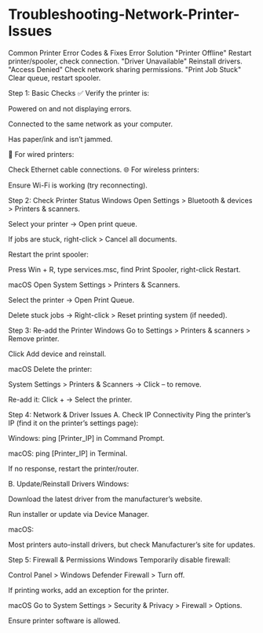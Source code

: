 # Troubleshooting-Network-Printer-Issues

Common Printer Error Codes & Fixes
Error	Solution
"Printer Offline"	Restart printer/spooler, check connection.
"Driver Unavailable"	Reinstall drivers.
"Access Denied"	Check network sharing permissions.
"Print Job Stuck"	Clear queue, restart spooler.

Step 1: Basic Checks
✅ Verify the printer is:

Powered on and not displaying errors.

Connected to the same network as your computer.

Has paper/ink and isn’t jammed.

🔌 For wired printers:

Check Ethernet cable connections.
🌐 For wireless printers:

Ensure Wi-Fi is working (try reconnecting).


Step 2: Check Printer Status
Windows
Open Settings > Bluetooth & devices > Printers & scanners.

Select your printer → Open print queue.

If jobs are stuck, right-click > Cancel all documents.

Restart the print spooler:

Press Win + R, type services.msc, find Print Spooler, right-click Restart.

macOS
Open System Settings > Printers & Scanners.

Select the printer → Open Print Queue.

Delete stuck jobs → Right-click > Reset printing system (if needed).

Step 3: Re-add the Printer
Windows
Go to Settings > Printers & scanners > Remove printer.

Click Add device and reinstall.

macOS
Delete the printer:

System Settings > Printers & Scanners → Click – to remove.

Re-add it: Click + → Select the printer.

Step 4: Network & Driver Issues
A. Check IP Connectivity
Ping the printer’s IP (find it on the printer’s settings page):

Windows: ping [Printer_IP] in Command Prompt.

macOS: ping [Printer_IP] in Terminal.

If no response, restart the printer/router.

B. Update/Reinstall Drivers
Windows:

Download the latest driver from the manufacturer’s website.

Run installer or update via Device Manager.

macOS:

Most printers auto-install drivers, but check Manufacturer’s site for updates.

Step 5: Firewall & Permissions
Windows
Temporarily disable firewall:

Control Panel > Windows Defender Firewall > Turn off.

If printing works, add an exception for the printer.

macOS
Go to System Settings > Security & Privacy > Firewall > Options.

Ensure printer software is allowed.


 
